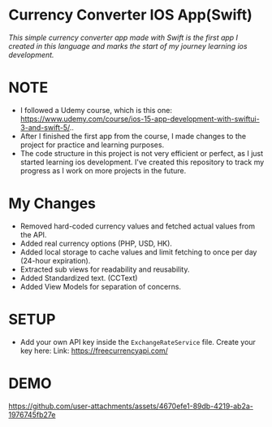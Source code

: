 # Currency Converter IOS App(Swift)
_This simple currency converter app made with Swift is the first app I created in this language and marks the start of my journey learning ios development._
# NOTE
- I followed a Udemy course, which is this one: https://www.udemy.com/course/ios-15-app-development-with-swiftui-3-and-swift-5/..
- After I finished the first app from the course, I made changes to the project for practice and learning purposes.
- The code structure in this project is not very efficient or perfect, as I just started learning ios development. I've created this repository to track my progress as I work on more projects in the future.
# My Changes
- Removed hard-coded currency values and fetched actual values from the API.
- Added real currency options (PHP, USD, HK).
- Added local storage to cache values and limit fetching to once per day (24-hour expiration).
- Extracted sub views for readability and reusability.
- Added Standardized text. (CCText)
- Added View Models for separation of concerns.
# SETUP
- Add your own API key inside the `ExchangeRateService` file. Create your key here: Link: https://freecurrencyapi.com/
# DEMO
https://github.com/user-attachments/assets/4670efe1-89db-4219-ab2a-1976745fb27e
